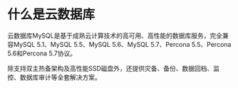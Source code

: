 # 什么是云数据库

云数据库MySQL是基于成熟云计算技术的高可用、高性能的数据库服务，完全兼容MySQL 5.1、MySQL 5.5、MySQL 5.6、MySQL 5.7、Percona 5.5、Percona 5.6和Percona 5.7协议。

除支持双主热备架构及高性能SSD磁盘外，还提供灾备、备份、数据回档、监控、数据库审计等全套解决方案。

